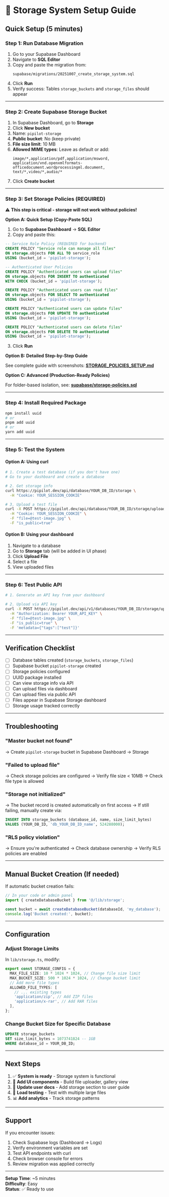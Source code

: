 # 🚀 Storage System Setup Guide

## Quick Setup (5 minutes)

### **Step 1: Run Database Migration**

1. Go to your Supabase Dashboard
2. Navigate to **SQL Editor**
3. Copy and paste the migration from:
   ```
   supabase/migrations/20251007_create_storage_system.sql
   ```
4. Click **Run**
5. Verify success: Tables `storage_buckets` and `storage_files` should appear

---

### **Step 2: Create Supabase Storage Bucket**

1. In Supabase Dashboard, go to **Storage**
2. Click **New bucket**
3. Name: `pipilot-storage`
4. **Public bucket**: No (keep private)
5. **File size limit**: 10 MB
6. **Allowed MIME types**: Leave as default or add:
   ```
   image/*,application/pdf,application/msword,
   application/vnd.openxmlformats-officedocument.wordprocessingml.document,
   text/*,video/*,audio/*
   ```
7. Click **Create bucket**

---

### **Step 3: Set Storage Policies** (REQUIRED)

⚠️ **This step is critical - storage will not work without policies!**

**Option A: Quick Setup (Copy-Paste SQL)**

1. Go to **Supabase Dashboard** → **SQL Editor**
2. Copy and paste this:

```sql
-- Service Role Policy (REQUIRED for backend)
CREATE POLICY "Service role can manage all files"
ON storage.objects FOR ALL TO service_role
USING (bucket_id = 'pipilot-storage');

-- Authenticated User Policies
CREATE POLICY "Authenticated users can upload files"
ON storage.objects FOR INSERT TO authenticated
WITH CHECK (bucket_id = 'pipilot-storage');

CREATE POLICY "Authenticated users can read files"
ON storage.objects FOR SELECT TO authenticated
USING (bucket_id = 'pipilot-storage');

CREATE POLICY "Authenticated users can update files"
ON storage.objects FOR UPDATE TO authenticated
USING (bucket_id = 'pipilot-storage');

CREATE POLICY "Authenticated users can delete files"
ON storage.objects FOR DELETE TO authenticated
USING (bucket_id = 'pipilot-storage');
```

3. Click **Run**

**Option B: Detailed Step-by-Step Guide**

See complete guide with screenshots: **[STORAGE_POLICIES_SETUP.md](./STORAGE_POLICIES_SETUP.md)**

**Option C: Advanced (Production-Ready Policies)**

For folder-based isolation, see: **[supabase/storage-policies.sql](./supabase/storage-policies.sql)**

---

### **Step 4: Install Required Package**

```bash
npm install uuid
# or
pnpm add uuid
# or
yarn add uuid
```

---

### **Step 5: Test the System**

#### **Option A: Using curl**

```bash
# 1. Create a test database (if you don't have one)
# Go to your dashboard and create a database

# 2. Get storage info
curl https://pipilot.dev/api/database/YOUR_DB_ID/storage \
  -H "Cookie: YOUR_SESSION_COOKIE"

# 3. Upload a test file
curl -X POST https://pipilot.dev/api/database/YOUR_DB_ID/storage/upload \
  -H "Cookie: YOUR_SESSION_COOKIE" \
  -F "file=@test-image.jpg" \
  -F "is_public=true"
```

#### **Option B: Using your dashboard**

1. Navigate to a database
2. Go to **Storage** tab (will be added in UI phase)
3. Click **Upload File**
4. Select a file
5. View uploaded files

---

### **Step 6: Test Public API**

```bash
# 1. Generate an API key from your dashboard

# 2. Upload via API key
curl -X POST https://pipilot.dev/api/v1/databases/YOUR_DB_ID/storage/upload \
  -H "Authorization: Bearer YOUR_API_KEY" \
  -F "file=@test-image.jpg" \
  -F "is_public=true" \
  -F 'metadata={"tags":["test"]}'
```

---

## Verification Checklist

- [ ] Database tables created (`storage_buckets`, `storage_files`)
- [ ] Supabase bucket `pipilot-storage` created
- [ ] Storage policies configured
- [ ] UUID package installed
- [ ] Can view storage info via API
- [ ] Can upload files via dashboard
- [ ] Can upload files via public API
- [ ] Files appear in Supabase Storage dashboard
- [ ] Storage usage tracked correctly

---

## Troubleshooting

### **"Master bucket not found"**
→ Create `pipilot-storage` bucket in Supabase Dashboard → Storage

### **"Failed to upload file"**
→ Check storage policies are configured
→ Verify file size < 10MB
→ Check file type is allowed

### **"Storage not initialized"**
→ The bucket record is created automatically on first access
→ If still failing, manually create via: 
```sql
INSERT INTO storage_buckets (database_id, name, size_limit_bytes)
VALUES (YOUR_DB_ID, 'db_YOUR_DB_ID_name', 524288000);
```

### **"RLS policy violation"**
→ Ensure you're authenticated
→ Check database ownership
→ Verify RLS policies are enabled

---

## Manual Bucket Creation (If needed)

If automatic bucket creation fails:

```typescript
// In your code or admin panel
import { createDatabaseBucket } from '@/lib/storage';

const bucket = await createDatabaseBucket(databaseId, 'my_database');
console.log('Bucket created:', bucket);
```

---

## Configuration

### **Adjust Storage Limits**

In `lib/storage.ts`, modify:

```typescript
export const STORAGE_CONFIG = {
  MAX_FILE_SIZE: 10 * 1024 * 1024, // Change file size limit
  MAX_BUCKET_SIZE: 500 * 1024 * 1024, // Change bucket limit
  // Add more file types
  ALLOWED_FILE_TYPES: [
    // ... existing types
    'application/zip', // Add ZIP files
    'application/x-rar', // Add RAR files
  ],
};
```

### **Change Bucket Size for Specific Database**

```sql
UPDATE storage_buckets
SET size_limit_bytes = 1073741824 -- 1GB
WHERE database_id = YOUR_DB_ID;
```

---

## Next Steps

1. ✅ **System is ready** - Storage system is functional
2. 🎨 **Add UI components** - Build file uploader, gallery view
3. 📖 **Update user docs** - Add storage section to user guide
4. 🧪 **Load testing** - Test with multiple large files
5. 📊 **Add analytics** - Track storage patterns

---

## Support

If you encounter issues:

1. Check Supabase logs (Dashboard → Logs)
2. Verify environment variables are set
3. Test API endpoints with curl
4. Check browser console for errors
5. Review migration was applied correctly

---

**Setup Time**: ~5 minutes  
**Difficulty**: Easy  
**Status**: ✅ Ready to use
